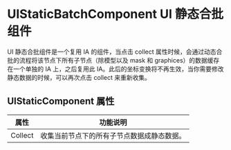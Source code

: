 # UIStaticBatchComponent UI 静态合批组件

UI 静态合批组件是一个复用 IA 的组件，当点击 collect 属性时候，会通过动态合批的流程将该节点下所有子节点（除模型以及 mask 和 graphices）的数据缓存在一个单独的 IA 上，之后复用此 IA。此后的坐标变换将不再生效，当你需要修改静态数据的时候，可以再次点击 collect 来重新收集。

## UIStaticComponent 属性

| 属性                 | 功能说明             |
| --------------       | -----------        |
| Collect               | 收集当前节点下的所有子节点数据成静态数据。
